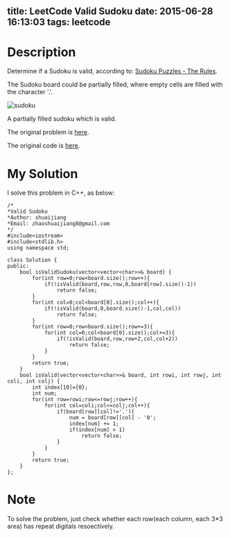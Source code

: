 title: LeetCode Valid Sudoku
date: 2015-06-28 16:13:03
tags: leetcode
---

# Description

Determine if a Sudoku is valid, according to: [Sudoku Puzzles - The Rules](http://sudoku.com.au/TheRules.aspx).

The Sudoku board could be partially filled, where empty cells are filled with the character '.'.

![sudoku](/image/sudoku.png)

A partially filled sudoku which is valid.

The original problem is [here](https://leetcode.com/problems/valid-sudoku/ "Problem").

The original code is [here](https://github.com/shuaijiang/LeetCode/blob/master/ValidSudoku.cpp "Code").
<!--more-->

# My Solution
I solve this problem in C++, as below:
	
	/*
	*Valid Sudoku
	*Author: shuaijiang
	*Email: zhaoshuaijiang8@gmail.com
	*/
	#include<iostream>
	#include<stdlib.h>
	using namespace std;
	
	class Solution {
	public:
	    bool isValidSudoku(vector<vector<char>>& board) {
	        for(int row=0;row<board.size();row++){
	        	if(!isValid(board,row,row,0,board[row].size()-1))
	        		return false;
	        }
	        for(int col=0;col<board[0].size();col++){
	        	if(!isValid(board,0,board.size()-1,col,col))
	        		return false;
	        }
	        for(int row=0;row<board.size();row+=3){
	        	for(int col=0;col<board[0].size();col+=3){
	        		if(!isValid(board,row,row+2,col,col+2))
	        			return false;
	        	}
	        }
	        return true;
	    }
	    bool isValid(vector<vector<char>>& board, int rowi, int rowj, int coli, int colj) {
	    	int index[10]={0};
	    	int num;
	    	for(int row=rowi;row<=rowj;row++){
	    		for(int col=coli;col<=colj;col++){
	    			if(board[row][col]!='.'){
	    				num = board[row][col] - '0';
	    				index[num] += 1;
	    				if(index[num] > 1)
	    					return false;
	    			}
	    		}
	    	}
	    	return true;
	    }
	};

# Note
To solve the problem, just check whether each row(each column, each 3*3 area) has repeat digitals resoectively. 

